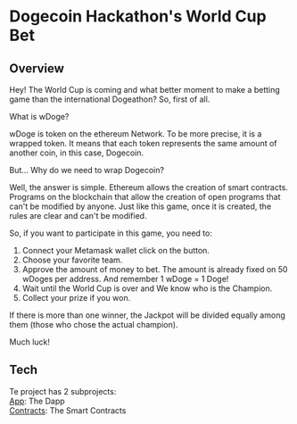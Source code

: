 # Dogecoin Hackathon's World Cup Bet

## Overview

Hey! The World Cup is coming and what better moment to make a betting game than the international Dogeathon? So, first of all. 

What is wDoge?
  
wDoge is token on the ethereum Network. To be more precise, it is a wrapped token. It means that each token represents the same amount of another coin, in this case, Dogecoin.  

But... Why do we need to wrap Dogecoin? 

Well, the answer is simple. Ethereum allows the creation of smart contracts. Programs on the blockchain that allow the creation of open programs that can&apos;t be modified by anyone.
Just like this game, once it is created, the rules are clear and can&apos;t be modified.
  
  
So, if you want to participate in this game, you need to:
  
1) Connect your Metamask wallet click on the button.
2) Choose your favorite team. 
3) Approve the amount of money to bet. The amount is already fixed on 50 wDoges per address. And remember 1 wDoge = 1 Doge!
4) Wait until the World Cup is over and We know who is the Champion.
5) Collect your prize if you won.

If there is more than one winner, the Jackpot will be divided equally among them (those who chose the actual champion). 
  
Much luck!

## Tech

Te project has 2 subprojects:\
[App](/App): The Dapp\
[Contracts](/Contracts): The Smart Contracts
